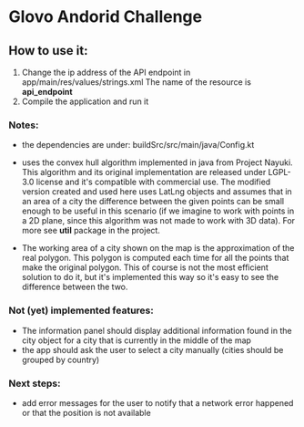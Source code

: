 # Glovo Andorid Challenge



## How to use it:
1. Change the ip address of the API endpoint in app/main/res/values/strings.xml 
    The name of the resource is **api_endpoint**
2. Compile the application and run it



### Notes:
* the dependencies are under: buildSrc/src/main/java/Config.kt

* uses the convex hull algorithm implemented in java from Project Nayuki.
  This algorithm and its original implementation are released under LGPL-3.0 license and it's compatible with commercial use.
  The modified version created and used here uses LatLng objects and assumes that in an area of a city the difference 
  between the given points can be small enough to be useful in this scenario (if we imagine to work with points in a 2D plane,
  since this algorithm was not made to work with 3D data).
  For more see **util** package in the project.
  
* The working area of a city shown on the map is the approximation of the real polygon. This polygon 
  is computed each time for all the points that make the original polygon. This of course is not the 
  most efficient solution to do it, but it's implemented this way so it's easy to see the difference between the two.
  
  



### Not (yet) implemented features:
* The information panel should display additional information found in the city object for a city that is currently in the middle of the map
* the app should ask the user to select a city manually (cities should be grouped by country)



### Next steps:
* add error messages for the user to notify that a network error happened or that the position is not available
